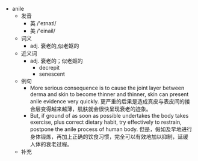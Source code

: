 - anile
  - 发音
    - 英 /'eɪnaɪl/
    - 美 /'einail/
  - 词义
    - adj. 衰老的,似老妪的
  - 近义词
    - adj. 衰老的；似老妪的
      - decrepit
      - senescent
  - 例句
    - More serious consequence is to cause the joint layer between derma and skin to become thinner and thinner, skin can present anile evidence very quickly. 更严重的后果是造成真皮与表皮间的接合层变得越来越薄，肌肤就会很快呈现衰老的迹象。
    - But, if ground of as soon as possible undertakes the body takes exercise, plus correct dietary habit, try effectively to restrain, postpone the anile process of human body. 但是，假如及早地进行身体锻炼，再加上正确的饮食习惯，完全可以有效地加以抑制，延缓人体的衰老过程。
  - 补充